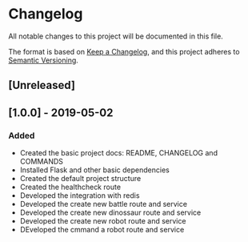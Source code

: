 # Changelog
All notable changes to this project will be documented in this file.

The format is based on [Keep a Changelog](https://keepachangelog.com/en/1.0.0/),
and this project adheres to [Semantic Versioning](https://semver.org/spec/v2.0.0.html).

## [Unreleased]

## [1.0.0] - 2019-05-02
### Added
- Created the basic project docs: README, CHANGELOG and COMMANDS
- Installed Flask and other basic dependencies
- Created the default project structure
- Created the healthcheck route
- Developed the integration with redis
- Developed the create new battle route and service
- Developed the create new dinossaur route and service
- Developed the create new robot route and service
- DEveloped the cmmand a robot route and service
